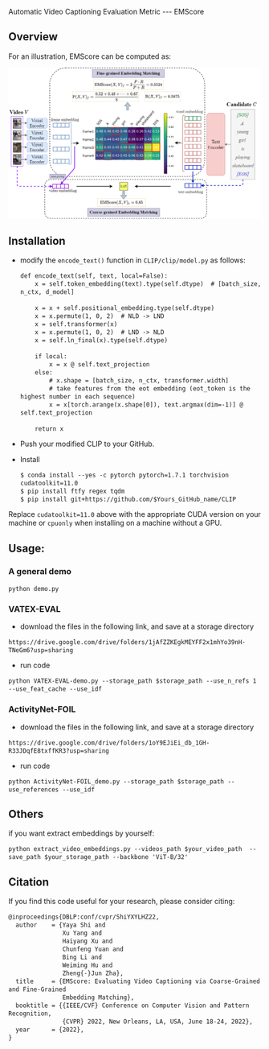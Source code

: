 Automatic Video Captioning Evaluation Metric --- EMScore


## Overview

For an illustration, EMScore can be computed as:

![EMScore](./emscore/images/EMScore.png)




## Installation

- modify the `encode_text()` function in `CLIP/clip/model.py` as follows:

  ```
  def encode_text(self, text, local=False):
      x = self.token_embedding(text).type(self.dtype)  # [batch_size, n_ctx, d_model]
  
      x = x + self.positional_embedding.type(self.dtype)
      x = x.permute(1, 0, 2)  # NLD -> LND
      x = self.transformer(x)
      x = x.permute(1, 0, 2)  # LND -> NLD
      x = self.ln_final(x).type(self.dtype)
  
      if local:
          x = x @ self.text_projection
      else:
          # x.shape = [batch_size, n_ctx, transformer.width]
          # take features from the eot embedding (eot_token is the highest number in each sequence)
          x = x[torch.arange(x.shape[0]), text.argmax(dim=-1)] @ self.text_projection
    
      return x
  ```

- Push your modified CLIP to your GitHub.

- Install

    ```
    $ conda install --yes -c pytorch pytorch=1.7.1 torchvision cudatoolkit=11.0
    $ pip install ftfy regex tqdm
    $ pip install git+https://github.com/$Yours_GitHub_name/CLIP
    ```

Replace `cudatoolkit=11.0` above with the appropriate CUDA version on your machine or `cpuonly` when installing on a machine without a GPU.



## Usage:

### A general demo
```
python demo.py 
```


### VATEX-EVAL
- download the files in the following link, and save at a storage directory  
```
https://drive.google.com/drive/folders/1jAfZZKEgkMEYFF2x1mhYo39nH-TNeGm6?usp=sharing
```

- run code
```
python VATEX-EVAL-demo.py --storage_path $storage_path --use_n_refs 1 --use_feat_cache --use_idf
```


### ActivityNet-FOIL
- download the files in the following link, and save at a storage directory  
```
https://drive.google.com/drive/folders/1oY9EJiEi_db_1GH-R33JDqfE8txffKR3?usp=sharing
```

- run code
```
python ActivityNet-FOIL_demo.py --storage_path $storage_path --use_references --use_idf
```

## Others
if you want extract embeddings by yourself:
```
python extract_video_embeddings.py --videos_path $your_video_path  --save_path $your_storage_path --backbone 'ViT-B/32' 
```


## Citation
If you find this code useful for your research, please consider citing:

```
@inproceedings{DBLP:conf/cvpr/ShiYXYLHZ22,
  author    = {Yaya Shi and
               Xu Yang and
               Haiyang Xu and
               Chunfeng Yuan and
               Bing Li and
               Weiming Hu and
               Zheng{-}Jun Zha},
  title     = {EMScore: Evaluating Video Captioning via Coarse-Grained and Fine-Grained
               Embedding Matching},
  booktitle = {{IEEE/CVF} Conference on Computer Vision and Pattern Recognition,
               {CVPR} 2022, New Orleans, LA, USA, June 18-24, 2022},
  year      = {2022},
}
```
